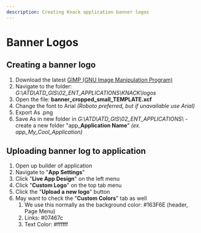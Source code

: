 ```yaml
---
description: Creating Knack application banner logos
---
```


# Banner Logos

## Creating a banner logo

1. Download the latest [GIMP (GNU Image Manipulation Program)](https://www.gimp.org/downloads/)
2. Navigate to the folder: _G:\ATD\ATD\_GIS\02\_ENT\_APPLICATIONS\KNACK\logos_
3. Open the file: **banner\_cropped\_small\_TEMPLATE.xcf**
4. Change the font to Arial _(Roboto preferred, but if unavailable use Arial)_
5. Export As .png
6. Save As in new folder in _G:\ATD\ATD\_GIS\02\_ENT\_APPLICATIONS\\_ - create a new folder "app\_**Application Name**" _(ex. app\_My\_Cool\_Application)_

## Uploading banner log to application

1. Open up builder of application
2. Navigate to "**App Settings**"
3. Click "**Live App Design**" on the left menu&#x20;
4. Click "**Custom Logo**" on the top tab menu
5. Click the "**Upload a new logo**" button
6. May want to check the "**Custom Colors**" tab as well
   1. We use this normally as the background color: #163F6E (header, Page Menu)
   2. Links: #07467c&#x20;
   3. Text Color: #ffffff

